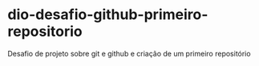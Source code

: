 # dio-desafio-github-primeiro-repositorio
Desafio de projeto sobre git e github e criação de um primeiro repositório
